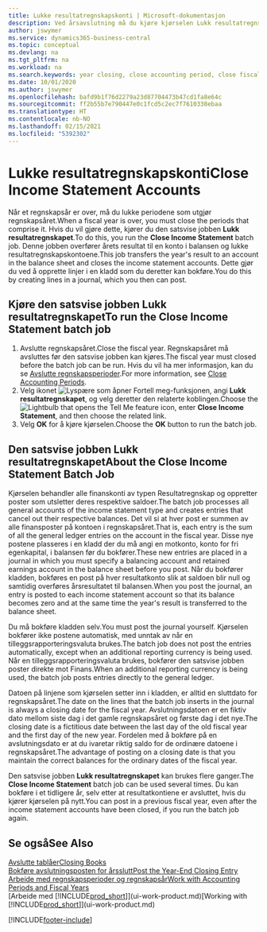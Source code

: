 ```yaml
---
title: Lukke resultatregnskapskonti | Microsoft-dokumentasjon
description: Ved årsavslutning må du kjøre kjørselen Lukk resultatregnskapet for å lukke regnskapsperiodene som utgjør regnskapsåret.
author: jswymer
ms.service: dynamics365-business-central
ms.topic: conceptual
ms.devlang: na
ms.tgt_pltfrm: na
ms.workload: na
ms.search.keywords: year closing, close accounting period, close fiscal year, bank account detailed trial balance
ms.date: 10/01/2020
ms.author: jswymer
ms.openlocfilehash: bafd9b1f76d2279a23d87704473b47cd1fa8e64c
ms.sourcegitcommit: ff2b55b7e790447e0c1fcd5c2ec7f7610338ebaa
ms.translationtype: HT
ms.contentlocale: nb-NO
ms.lasthandoff: 02/15/2021
ms.locfileid: "5392302"
---
```

# <a name="close-income-statement-accounts"></a><span data-ttu-id="9fa64-103">Lukke resultatregnskapskonti</span><span class="sxs-lookup"><span data-stu-id="9fa64-103">Close Income Statement Accounts</span></span>
<span data-ttu-id="9fa64-104">Når et regnskapsår er over, må du lukke periodene som utgjør regnskapsåret.</span><span class="sxs-lookup"><span data-stu-id="9fa64-104">When a fiscal year is over, you must close the periods that comprise it.</span></span> <span data-ttu-id="9fa64-105">Hvis du vil gjøre dette, kjører du den satsvise jobben **Lukk resultatregnskapet**.</span><span class="sxs-lookup"><span data-stu-id="9fa64-105">To do this, you run the **Close Income Statement** batch job.</span></span> <span data-ttu-id="9fa64-106">Denne jobben overfører årets resultat til en konto i balansen og lukke resultatregnskapskontoene.</span><span class="sxs-lookup"><span data-stu-id="9fa64-106">This job transfers the year's result to an account in the balance sheet and closes the income statement accounts.</span></span> <span data-ttu-id="9fa64-107">Dette gjør du ved å opprette linjer i en kladd som du deretter kan bokføre.</span><span class="sxs-lookup"><span data-stu-id="9fa64-107">You do this by creating lines in a journal, which you then can post.</span></span>

## <a name="to-run-the-close-income-statement-batch-job"></a><span data-ttu-id="9fa64-108">Kjøre den satsvise jobben Lukk resultatregnskapet</span><span class="sxs-lookup"><span data-stu-id="9fa64-108">To run the Close Income Statement batch job</span></span>
1. <span data-ttu-id="9fa64-109">Avslutte regnskapsåret.</span><span class="sxs-lookup"><span data-stu-id="9fa64-109">Close the fiscal year.</span></span> <span data-ttu-id="9fa64-110">Regnskapsåret må avsluttes før den satsvise jobben kan kjøres.</span><span class="sxs-lookup"><span data-stu-id="9fa64-110">The fiscal year must closed before the batch job can be run.</span></span> <span data-ttu-id="9fa64-111">Hvis du vil ha mer informasjon, kan du se [Avslutte regnskapsperioder](year-close-account-periods.md).</span><span class="sxs-lookup"><span data-stu-id="9fa64-111">For more information, see [Close Accounting Periods](year-close-account-periods.md).</span></span>
2. <span data-ttu-id="9fa64-112">Velg ikonet ![Lyspære som åpner Fortell meg-funksjonen](media/ui-search/search_small.png "Fortell hva du vil gjøre"), angi **Lukk resultatregnskapet**, og velg deretter den relaterte koblingen.</span><span class="sxs-lookup"><span data-stu-id="9fa64-112">Choose the ![Lightbulb that opens the Tell Me feature](media/ui-search/search_small.png "Tell me what you want to do") icon, enter **Close Income Statement**, and then choose the related link.</span></span>
3. <span data-ttu-id="9fa64-113">Velg **OK** for å kjøre kjørselen.</span><span class="sxs-lookup"><span data-stu-id="9fa64-113">Choose the **OK** button to run the batch job.</span></span>

## <a name="about-the-close-income-statement-batch-job"></a><span data-ttu-id="9fa64-114">Den satsvise jobben Lukk resultatregnskapet</span><span class="sxs-lookup"><span data-stu-id="9fa64-114">About the Close Income Statement Batch Job</span></span>
<span data-ttu-id="9fa64-115">Kjørselen behandler alle finanskonti av typen Resultatregnskap og oppretter poster som utsletter deres respektive saldoer.</span><span class="sxs-lookup"><span data-stu-id="9fa64-115">The batch job processes all general accounts of the income statement type and creates entries that cancel out their respective balances.</span></span> <span data-ttu-id="9fa64-116">Det vil si at hver post er summen av alle finansposter på kontoen i regnskapsåret.</span><span class="sxs-lookup"><span data-stu-id="9fa64-116">That is, each entry is the sum of all the general ledger entries on the account in the fiscal year.</span></span> <span data-ttu-id="9fa64-117">Disse nye postene plasseres i en kladd der du må angi en motkonto, konto for fri egenkapital, i balansen før du bokfører.</span><span class="sxs-lookup"><span data-stu-id="9fa64-117">These new entries are placed in a journal in which you must specify a balancing account and retained earnings account in the balance sheet before you post.</span></span> <span data-ttu-id="9fa64-118">Når du bokfører kladden, bokføres en post på hver resultatkonto slik at saldoen blir null og samtidig overføres årsresultatet til balansen.</span><span class="sxs-lookup"><span data-stu-id="9fa64-118">When you post the journal, an entry is posted to each income statement account so that its balance becomes zero and at the same time the year's result is transferred to the balance sheet.</span></span>

<span data-ttu-id="9fa64-119">Du må bokføre kladden selv.</span><span class="sxs-lookup"><span data-stu-id="9fa64-119">You must post the journal yourself.</span></span> <span data-ttu-id="9fa64-120">Kjørselen bokfører ikke postene automatisk, med unntak av når en tilleggsrapporteringsvaluta brukes.</span><span class="sxs-lookup"><span data-stu-id="9fa64-120">The batch job does not post the entries automatically, except when an additional reporting currency is being used.</span></span> <span data-ttu-id="9fa64-121">Når en tilleggsrapporteringsvaluta brukes, bokfører den satsvise jobben poster direkte mot Finans.</span><span class="sxs-lookup"><span data-stu-id="9fa64-121">When an additional reporting currency is being used, the batch job posts entries directly to the general ledger.</span></span>

<span data-ttu-id="9fa64-122">Datoen på linjene som kjørselen setter inn i kladden, er alltid en sluttdato for regnskapsåret.</span><span class="sxs-lookup"><span data-stu-id="9fa64-122">The date on the lines that the batch job inserts in the journal is always a closing date for the fiscal year.</span></span> <span data-ttu-id="9fa64-123">Avslutningsdatoen er en fiktiv dato mellom siste dag i det gamle regnskapsåret og første dag i det nye.</span><span class="sxs-lookup"><span data-stu-id="9fa64-123">The closing date is a fictitious date between the last day of the old fiscal year and the first day of the new year.</span></span> <span data-ttu-id="9fa64-124">Fordelen med å bokføre på en avslutningsdato er at du ivaretar riktig saldo for de ordinære datoene i regnskapsåret.</span><span class="sxs-lookup"><span data-stu-id="9fa64-124">The advantage of posting on a closing date is that you maintain the correct balances for the ordinary dates of the fiscal year.</span></span>

<span data-ttu-id="9fa64-125">Den satsvise jobben **Lukk resultatregnskapet** kan brukes flere ganger.</span><span class="sxs-lookup"><span data-stu-id="9fa64-125">The **Close Income Statement** batch job can be used several times.</span></span> <span data-ttu-id="9fa64-126">Du kan bokføre i et tidligere år, selv etter at resultatkontiene er avsluttet, hvis du kjører kjørselen på nytt.</span><span class="sxs-lookup"><span data-stu-id="9fa64-126">You can post in a previous fiscal year, even after the income statement accounts have been closed, if you run the batch job again.</span></span>

## <a name="see-also"></a><span data-ttu-id="9fa64-127">Se også</span><span class="sxs-lookup"><span data-stu-id="9fa64-127">See Also</span></span>

[<span data-ttu-id="9fa64-128">Avslutte tablåer</span><span class="sxs-lookup"><span data-stu-id="9fa64-128">Closing Books</span></span>](year-close-books.md)  
[<span data-ttu-id="9fa64-129">Bokføre avslutningsposten for årsslutt</span><span class="sxs-lookup"><span data-stu-id="9fa64-129">Post the Year-End Closing Entry</span></span>](year-how-post-year-end-close-entry.md)  
[<span data-ttu-id="9fa64-130">Arbeide med regnskapsperioder og regnskapsår</span><span class="sxs-lookup"><span data-stu-id="9fa64-130">Work with Accounting Periods and Fiscal Years</span></span>](finance-accounting-periods-and-fiscal-years.md)  
<span data-ttu-id="9fa64-131">[Arbeide med [!INCLUDE[prod_short](includes/prod_short.md)]](ui-work-product.md)</span><span class="sxs-lookup"><span data-stu-id="9fa64-131">[Working with [!INCLUDE[prod_short](includes/prod_short.md)]](ui-work-product.md)</span></span>


[!INCLUDE[footer-include](includes/footer-banner.md)]
